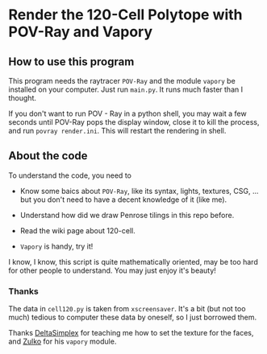 # Render the 120-Cell Polytope with POV-Ray and Vapory

## How to use this program


This program needs the raytracer `POV-Ray` and the module `vapory` be installed on your computer. Just run `main.py`. It runs much faster than I thought.

If you don't want to run POV - Ray in a python shell, you may wait a few seconds until POV-Ray pops the display window, close it to
kill the process, and run `povray render.ini`. This will restart the rendering in shell.


## About the code

To understand the code, you need to

+ Know some baics about `POV-Ray`, like its syntax, lights, textures, CSG, ... but you don't need to have a decent knowledge of it (like me).

+ Understand how did we draw Penrose tilings in this repo before.

+ Read the wiki page about 120-cell.

+ `Vapory` is handy, try it! 

I know, I know, this script is quite mathematically oriented, may be too hard for other people to understand. You may just enjoy it's beauty!


### Thanks

The data in `cell120.py` is taken from `xscreensaver`. It's a bit (but not too much) tedious to computer these data by oneself, so I just borrowed them. 

Thanks [DeltaSimplex](https://www.youtube.com/user/DeltaSimplex) for teaching me how to set the texture for the faces, and [Zulko](https://github.com/Zulko) for his 
`vapory` module.

